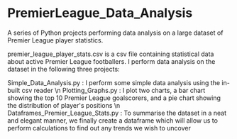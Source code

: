 # PremierLeague_Data_Analysis
A series of Python projects performing data analysis on a large dataset of Premier League player statistics.

premier_league_player_stats.csv is a csv file containing statistical data about active Premier League footballers. I perform data analysis on the dataset in the following three projects:

Simple_Data_Analysis.py : I perform some simple data analysis using the in-built csv reader \n
Plotting_Graphs.py : I plot two charts, a bar chart showing the top 10 Premier League goalscorers, and a pie chart showing the distribution of player's positions \n
Dataframes_Premier_League_Stats.py : To summarise the dataset in a neat and elegant manner, we finally create a dataframe which will allow us to perform calculations to find out any trends we wish to uncover
